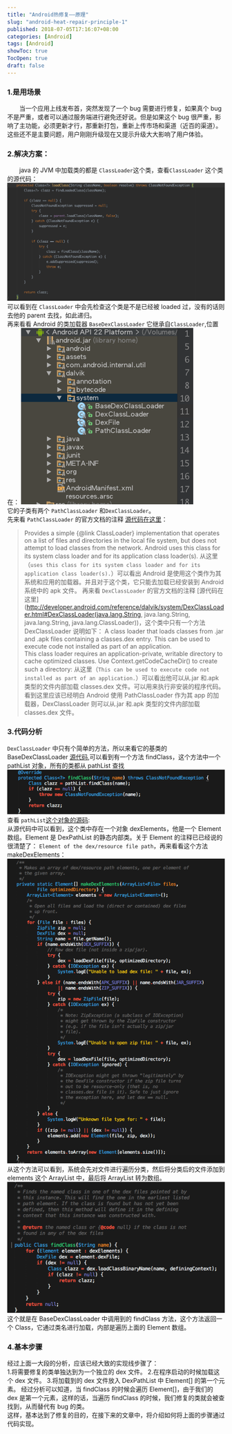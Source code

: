 ```yaml
---
title: "Android热修复——原理"
slug: "android-heat-repair-principle-1"
published: 2018-07-05T17:16:07+08:00
categories: [Android]
tags: [Android]
showToc: true
TocOpen: true
draft: false
---
```

### 1.是用场景    
&emsp;&emsp;当一个应用上线发布首，突然发现了一个 bug 需要进行修复，如果真个 bug 不是严重，或者可以通过服务端进行避免还好说。但是如果这个 bug 很严重，影响了主功能，必须更新才行，那重新打包，重新上传市场和渠道（近百的渠道）。这些还不是主要问题，用户刚刚升级现在又提示升级大大影响了用户体验。
<!--more-->
### 2.解决方案：
&emsp;&emsp;java 的 JVM 中加载类的都是 `ClassLoader`这个类，查看`ClassLoader` 这个类的源代码：
![](https://raw.githubusercontent.com/appdev/gallery/refs/heads/main/img/blog/blog/16467268210240a01f6a2c2c5b237a032db35b7084.png)
可以看到在 `ClassLoader` 中会先检查这个类是不是已经被 loaded 过，没有的话则去他的 parent 去找，如此递归。  
再来看看 Android 的类加载器 `BaseDexClassLoader` 它继承自`ClassLoader`,位置在：
![](https://raw.githubusercontent.com/appdev/gallery/refs/heads/main/img/blog/blog/1646726821421954905ce06782ca5f696a3888498c.png)  
它的子类有两个 `PathClassLoader` 和`DexClassLoader`。  
先来看 `PathClassLoader` 的官方文档的注释 [源代码在这里](https://android.googlesource.com/platform/libcore-snapshot/+/ics-mr1/dalvik/src/main/java/dalvik/system/PathClassLoader.java)：
> Provides a simple {@link ClassLoader} implementation that operates on a list
  of files and directories in the local file system, but does not attempt to
  load classes from the network. Android uses this class for its system class
  loader and for its application class loader(s).
从这里（`uses this class for its system class
  loader and for its application class loader(s).`）可以看出 Android 是使用这个类作为其系统和应用的加载器。并且对于这个类，它只能去加载已经安装到 Android 系统中的 apk 文件。
再来看 `DexClassLoader` 的官方文档的注释 [源代码在这里](http://developer.android.com/reference/dalvik/system/DexClassLoader.html#DexClassLoader(java.lang.String, java.lang.String, java.lang.String, java.lang.ClassLoader))，这个类中只有一个方法 DexClassLoader 说明如下： 
> A class loader that loads classes from .jar and .apk files containing a classes.dex entry. This can be used to execute code not installed as part of an application.  
> This class loader requires an application-private, writable directory to cache optimized classes. Use Context.getCodeCacheDir() to create such a directory:
从这里（`This can be used to execute code not installed as part of an application.`）可以看出他可以从.jar 和.apk 类型的文件内部加载 classes.dex 文件。可以用来执行非安装的程序代码。
看到这里应该已经明白 Android 使用 PathClassLoader 作为其 app 的加载器，DexClassLoader 则可以从.jar 和.apk 类型的文件内部加载 classes.dex 文件。
### 3.代码分析  
`DexClassLoader` 中只有个简单的方法，所以来看它的基类的 BaseDexClassLoader [源代码](https://android.googlesource.com/platform/libcore-snapshot/+/ics-mr1/dalvik/src/main/java/dalvik/system/BaseDexClassLoader.java),可以看到有一个方法 findClass，这个方法中一个 pathList 对象，所有的类都从 pathList 查找
![](https://raw.githubusercontent.com/appdev/gallery/refs/heads/main/img/blog/blog/164672682175491d63e48f8ad9ae7c93f4e7a5b190.png)
查看 `pathList`[这个对象的源码](https://android.googlesource.com/platform/libcore-snapshot/+/ics-mr1/dalvik/src/main/java/dalvik/system/DexPathList.java):  
从源代码中可以看到，这个类中存在一个对象 dexElements，他是一个 Element 数组。Element 是 DexPathList 的静态内部类。关于 Element 的注释已已经说的很清楚了：
`Element of the dex/resource file path`，再来看看这个方法 makeDexElements：
![](https://raw.githubusercontent.com/appdev/gallery/refs/heads/main/img/blog/blog/16467268221308e1a0a0cdf6a4d6a1f844306327aa.png)
从这个方法可以看到，系统会先对文件进行遍历分类，然后将分类后的文件添加到 elements 这个 ArrayList 中，最后将 ArrayList 转为数组。  
![](https://raw.githubusercontent.com/appdev/gallery/refs/heads/main/img/blog/blog/1646726823479b397bf35715a45fc3999b01ed5a7d.png)
这个就是在 BaseDexClassLoader 中调用到的 findClass 方法，这个方法返回一个 Class，它通过类名进行加载，内部是遍历上面的 Element 数组。
### 4.基本步骤
经过上面一大段的分析，应该已经大致的实现线步骤了：  
1.将需要修复的类单独达到为一个独立的 dex 文件。
2.在程序启动的时候加载这个 dex 文件。
3.将加载到的 dex 文件放入 DexPathList 中 Element[] 的第一个元素。
经过分析可以知道，当 findClass 的时候会遍历 Element[]，由于我们的 dex 是第一个元素，这样的话，当遍历 findClass 的时候，我们修复的类就会被查找到，从而替代有 bug 的类。  
这样，基本达到了修复的目的，在接下来的文章中，将介绍如何将上面的步骤通过代码实现。